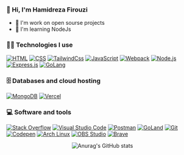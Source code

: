 ### 👋 Hi, I'm Hamidreza Firouzi
- 💛 I'm work on open sourse projects
- 🐢 I'm learning NodeJs

### 👨‍💻 Technologies I use
<p>

  <a href="https://github.com/hamidreza4dev"><img alt="HTML" src="https://img.shields.io/badge/HTML-E34F26.svg?logo=html5&logoColor=white"></a>
  <a href="https://github.com/hamidreza4dev"><img alt="CSS" src="https://img.shields.io/badge/CSS-1572B6.svg?logo=css3&logoColor=white"></a>
  <a href="https://github.com/hamidreza4dev"><img alt="TailwindCss" src="https://img.shields.io/badge/Tailwind_CSS-38B2AC.svg?logo=tailwind-css&logoColor=white"></a>
  <a href="https://github.com/hamidreza4dev"><img alt="JavaScript" src="https://img.shields.io/badge/JavaScript-F7DF1E.svg?logo=javascript&logoColor=black"></a>
  <a href="https://github.com/hamidreza4dev"><img alt="Webpack" src="https://img.shields.io/badge/Webpack-8DD6F9.svg?logo=webpack&logoColor=black"></a>
  <a href="https://github.com/hamidreza4dev"><img alt="Node.js" src="https://img.shields.io/badge/Node.js-43853D.svg?logo=node.js&logoColor=white"></a>
  <a href="https://github.com/hamidreza4dev"><img alt="Express.js" src="https://img.shields.io/badge/Express.js-404d59.svg?logo=express&logoColor=white"></a>
  <a href="https://github.com/hamidreza4dev"><img alt="GoLang" src="https://img.shields.io/badge/GoLang-00ADD8.svg?logo=go&logoColor=white"></a>
  <!-- <a href="https://github.com/hamidreza4dev"><img alt="Nest.js" src="https://img.shields.io/badge/Nest.js-E0234E.svg?logo=nestjs&logoColor=white"></a> -->
  <!-- <a href="https://github.com/hamidreza4dev"><img alt="TypeScript" src="https://img.shields.io/badge/TypeScript-007ACC.svg?logo=typescript&logoColor=white"></a> -->
  <!-- <a href="https://github.com/hamidreza4dev"><img alt="Fastify" src="https://img.shields.io/badge/Fastify-000000.svg?logo=fastify&logoColor=white"></a> -->
  <!-- <a href="https://github.com/hamidreza4dev"><img alt="Jest" src="https://img.shields.io/badge/Jest-C21325.svg?logo=jest&logoColor=white"></a> -->
  <!-- <a href="https://github.com/hamidreza4dev"><img alt="SQL" src="https://custom-icon-badges.herokuapp.com/badge/SQL-025E8C.svg?logo=database&logoColor=white"></a> -->
</p>
  
### 🗄️ Databases and cloud hosting
<p>
  <!-- <a href="https://github.com/hamidreza4dev"><img alt="Heroku" src="https://img.shields.io/badge/Heroku-430098.svg?logo=heroku&logoColor=white"></a> -->
  <a href="https://github.com/hamidreza4dev"><img alt="MongoDB" src ="https://img.shields.io/badge/MongoDB-4ea94b.svg?logo=mongodb&logoColor=white"></a>
  <!-- <a href="https://github.com/hamidreza4dev"><img alt="MySQL" src="https://img.shields.io/badge/MySQL-00f.svg?logo=mysql&logoColor=white"></a> -->
  <!-- <a href="https://github.com/hamidreza4dev"><img alt="Notion" src="https://img.shields.io/badge/Notion-010101.svg?logo=notion&logoColor=white"></a> -->
  <!-- <a href="https://github.com/hamidreza4dev"><img alt="PostgreSQL" src ="https://img.shields.io/badge/PostgreSQL-316192.svg?logo=postgresql&logoColor=white"></a> -->
  <!-- <a href="https://github.com/hamidreza4dev"><img alt="Firebase" src ="https://img.shields.io/badge/Firebase-FFCA28.svg?logo=firebase&logoColor=black"></a> -->
  <a href="https://github.com/hamidreza4dev"><img alt="Vercel" src="https://img.shields.io/badge/Vercel-000000.svg?logo=vercel&logoColor=white"></a>
</p>

### 💻 Software and tools
<p>
  <a href="https://github.com/hamidreza4dev"><img alt="Stack Overflow" src="https://img.shields.io/badge/-Stack%20Overflow-FE7A16?logo=stack-overflow&logoColor=white"></a>
  <a href="https://github.com/hamidreza4dev"><img alt="Visual Studio Code" src="https://img.shields.io/badge/Visual%20Studio%20Code-0078d7.svg?logo=visual-studio-code&logoColor=white"></a>
  <a href="https://github.com/hamidreza4dev"><img alt="Postman" src="https://img.shields.io/badge/Postman-FF6C37?logo=postman&logoColor=white"></a>
  <a href="https://github.com/hamidreza4dev"><img alt="GoLand" src="https://img.shields.io/badge/GoLand-000000.svg?logo=goland&logoColor=white"></a>
  <a href="https://github.com/hamidreza4dev"><img alt="Git" src="https://img.shields.io/badge/Git-F05033.svg?logo=git&logoColor=white"></a>
  <a href="https://github.com/hamidreza4dev"><img alt="Codepen" src="https://img.shields.io/badge/Codepen-000000.svg?logo=codepen&logoColor=white"></a>
  <a href="https://github.com/hamidreza4dev"><img alt="Arch Linux" src="https://img.shields.io/badge/Arch%20Linux-1793D1.svg?logo=arch-linux&logoColor=white"></a>
  <a href="https://github.com/hamidreza4dev"><img alt="OBS Studio" src="https://img.shields.io/badge/-OBS%20Studio-302E31?logo=obs-studio&logoColor=white"></a>
  <a href="https://github.com/hamidreza4dev"><img alt="Brave" src="https://img.shields.io/badge/-Brave-FB542B?logo=brave&logoColor=white"></a>
  <!-- <a href="https://github.com/hamidreza4dev"><img alt="Audacity" src="https://img.shields.io/badge/-Audacity-0000CC?logo=audacity&logoColor=white"></a> -->
</p>

 <P align="center"
      
![Anurag's GitHub stats](https://github-readme-stats.vercel.app/api?username=hamidreza4dev&show_icons=true&theme=bear)

 </P>
